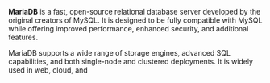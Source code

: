 **MariaDB** is a fast, open-source relational database server developed by the original creators of MySQL. It is designed to be fully compatible with MySQL while offering improved performance, enhanced security, and additional features.

MariaDB supports a wide range of storage engines, advanced SQL capabilities, and both single-node and clustered deployments. It is widely used in web, cloud, and

